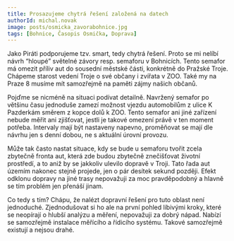 ```yaml
---
title: Prosazujeme chytrá řešení založená na datech
authorId: michal.novak
image: posts/osmicka_zavorabohnice.jpg
tags: [Bohnice, Časopis Osmička, Doprava]
---
```


Jako Piráti podporujeme tzv. smart, tedy chytrá řešení. Proto se mi nelíbí návrh “hloupé” světelné závory resp. semaforu v Bohnicích. Tento semafor má omezit příliv aut do sousední
městské části, konkrétně do Pražské Troje. Chápeme starost vedení Troje o své občany i zvířata v ZOO. Také my na Praze 8 musíme mít samozřejmě na paměti zájmy našich občanů.

Pojďme se nicméně na situaci podívat detailně. Navržený semafor po většinu času jednoduše zamezí možnost vjezdu automobilům z ulice K Pazderkám směrem z kopce dolů k ZOO. Tento semafor ani jiné zařízení nebude měřit ani zjišťovat, jestli je takové omezení právě v ten moment potřeba. Intervaly mají být nastaveny napevno, proměňovat se mají dle návrhu jen s
denní dobou, ne s aktuální úrovní provozu.

Může tak často nastat situace, kdy se bude u semaforu tvořit zcela zbytečně fronta aut, která zde budou zbytečně znečišťovat životní prostředí, a to aniž by se jakkoliv ulevilo dopravě v Troji. Tato řada aut územím nakonec stejně projede, jen o pár desítek sekund později. Efekt odklonu dopravy na jiné trasy nepovažuji za moc pravděpodobný a hlavně se tím problém jen přenáší jinam.

Co tedy s tím? Chápu, že nalézt dopravní řešení pro tuto oblast není jednoduché. Zjednodušovat si ho ale na první pohled líbivými kroky, které se neopírají o hlubší analýzu a
měření, nepovažuji za dobrý nápad. Nabízí se samozřejmě instalace měřícího a řídicího systému. Takové samozřejmě existují a nejsou drahé.
